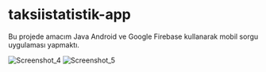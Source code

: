 
# taksiistatistik-app
 Bu projede  amacım Java Android ve Google Firebase kullanarak mobil sorgu uygulaması yapmaktı.

 ![Screenshot_4](https://user-images.githubusercontent.com/56503355/131399695-c3b869ac-e151-4a7a-928c-2bb67d554642.png)  ![Screenshot_5](https://user-images.githubusercontent.com/56503355/131399831-267fbbd3-4b37-4f0f-ada2-f0c048f832da.png)
